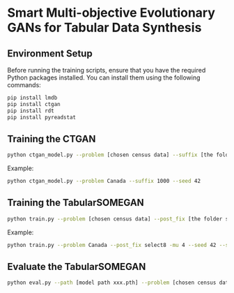 # Smart Multi-objective Evolutionary GANs for Tabular Data Synthesis

## Environment Setup

Before running the training scripts, ensure that you have the required Python packages installed. You can install them using the following commands:

```bash
pip install lmdb
pip install ctgan
pip install rdt
pip install pyreadstat
```

## Training the CTGAN
```bash
python ctgan_model.py --problem [chosen census data] --suffix [the folder suffix to store the trained model] --seed [seed]
```
Example:
```bash
python ctgan_model.py --problem Canada --suffix 1000 --seed 42
```

## Training the TabularSOMEGAN 
```bash
python train.py --problem [chosen census data] --post_fix [the folder suffix to store the trained model] -mu [population size in evolution] --seed [seed] --select [the training steps to do one multi-objective selection]
```
Example: 
```bash
python train.py --problem Canada --post_fix select8 -mu 4 --seed 42 --select 8
```

## Evaluate the TabularSOMEGAN
```bash
python eval.py --path [model path xxx.pth] --problem [chosen census data]
```
